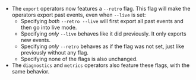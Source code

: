 * The `export` operators now features a `--retro`
flag. This flag will make the operators export past events, even when `--live`
is set: 
  * Specifying *both* `--retro --live` will first export all past events and
  then go into live mode.
  * Specifying *only* `--live`  behaves like it did previously. It only exports
  new events.
  * Specifying *only* `--retro` behaves as if the flag was not set, just like
  previously without any flag.
  * Specifying none of the flags is also unchanged.
* The `diagnostics` and `metrics` operators also feature these flags, with the
same behavior.